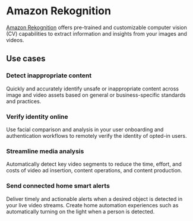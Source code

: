 # Amazon Rekognition

[Amazon Rekognition](https://aws.amazon.com/rekognition/) offers pre-trained and customizable computer vision (CV) capabilities to extract information and insights from your images and videos.

## Use cases
### Detect inappropriate content
Quickly and accurately identify unsafe or inappropriate content across image and video assets based on general or business-specific standards and practices.

### Verify identity online
Use facial comparison and analysis in your user onboarding and authentication workflows to remotely verify the identity of opted-in users.

### Streamline media analysis
Automatically detect key video segments to reduce the time, effort, and costs of video ad insertion, content operations, and content production.

### Send connected home smart alerts
Deliver timely and actionable alerts when a desired object is detected in your live video streams. Create home automation experiences such as automatically turning on the light when a person is detected.
